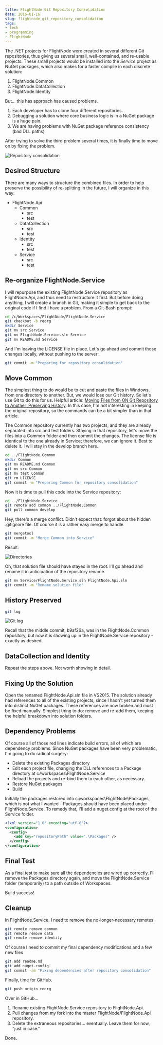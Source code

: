 ```yaml
---
title: FlightNode Git Repository Consolidation
date: 2016-01-16
slug: flightnode_git_repository_consolidation
tags:
- tech
- programming
- FlightNode
---
```


The .NET projects for FlightNode were created in several different Git repositories, thus giving us several small, well-contained, and re-usable projects. These small projects would be installed into the *Service* project as NuGet packages, which also makes for a faster compile in each discrete solution:

1. FlightNode.Common
1. FlightNode.DataCollection
1. FlightNode.Identity

But&hellip; this has approach has caused problems.

1. Each developer has to clone four different repositories.
1. Debugging a solution where core business logic is in a NuGet package is a huge pain.
1. We are having problems with NuGet package reference consistency (bad DLL paths)

After trying to solve the third problem several times, it is finally time to move on by fixing the problem.

![Repository consolidation](/img/scm_consolidation.png)

## Desired Structure

There are many ways to structure the combined files. In order to help preserve the possibility of re-splitting in the future, I will organize in this way:

* FlightNode.Api
  * Common
    * src
    * test
  * DataCollection
    * src
    * test
  * Identity
    * src
    * test
  * Service
    * src
    * test

## Re-organize FlightNode.Service

I will repurpose the existing FlightNode.Service repository as FlightNode.Api, and thus need to restructure it first. But before doing anything, I will create a branch in Git, making it simple to get back to the original code if I find I have a problem. From a Git-Bash prompt:

```bash
cd /c/Workspaces/FlightNode/FlightNode.Service
git checkout -b reorg
mkdir Service
git mv src Service
git mv FligthNode.Service.sln Service
git mv README.md Service
```

And I'm leaving the LICENSE file in place.  Let's go ahead and commit those changes locally, without pushing to the server:

```bash
git commit -m "Preparing for repository consolidation"
```

## Move Common

The simplest thing to do would be to cut and paste the files in Windows, from one directory to another. But, we would lose our Git history. So let's use Git to do this for us. Helpful article: [Moving Files from ON Git Repository to Another, Preserving History](http://gbayer.com/development/moving-files-from-one-git-repository-to-another-preserving-history/). In this case, I'm not interesting in keeping the original repository, so the commands can be a bit simpler than in that article.

The Common repository currently has two projects, and they are already separated into src and test folders. Staying in that repository, let's move the files into a Common folder and then commit the changes. The license file is identical to the one already in Service; therefore, we can ignore it. Best to delete it. I will stay in the develop branch here.

```bash
cd ../FlightNode.Common
mkdir Common
git mv README.md Common
git mv src Common
git mv test Common
git rm LICENSE
git commit -m "Preparing Common for repository consolidation"
```

Now it is time to pull this code into the Service repository:

```bash
cd ../FlightNode.Service
git remote add common ../FlightNode.Common
git pull common develop
```

Hey, there's a merge conflict. Didn't expect that: forgot about the hidden .gitignore file. Of course it is a rather easy merge to handle.

```bash
git mergetool
git commit -m "Merge Common into Service"
```

Result:

![Directories](/img/scm_dirs.png)

Oh, that solution file should have stayed in the root. I'll go ahead and rename it in anticipation of the repository rename.

```bash
git mv Service/FlightNode.Service.sln FlightNode.Api.sln
git commit -m "Rename solution file"
```

## History Preserved

```bash
git log
```

![Git log](/img/scm_log.png)

Recall that the middle commit, b9af26a, was in the FlightNode.Common repository, but now it is showing up in the FlightNode.Service repository - exactly as desired.

## DataCollection and Identity

Repeat the steps above. Not worth showing in detail.

## Fixing Up the Solution

Open the renamed FlightNode.Api.sln file in VS2015. The solution already had references to all of the existing projects, since I hadn't yet turned them into distinct NuGet packages. These references are now broken and must be fixed manually. Simplest thing to do: remove and re-add them, keeping the helpful breakdown into solution folders.

## Dependency Problems

Of course all of those red lines indicate build errors, all of which are dependency problems. Since NuGet packages have been very problematic, I'm going to do radical surgery:

* Delete the existing Packages directory
* Edit each project file, changing the DLL references to a Package directory at c:\workspaces\FlightNode.Service
* Reload the projects and re-bind them to each other, as necessary.
* Restore NuGet packages
* Build

Initially the packages restored into c:\workspaces\FlightNode\Packages, which is not what I wanted - Packages should have been placed under FlightNode.Service. To remedy that, I'll add a nuget.config at the root of the Service folder.

```xml
<?xml version="1.0" encoding="utf-8"?>
<configuration>
  <config>
    <add key="repositoryPath" value=".\Packages" />
  </config>
</configuration>
```

## Final Test

As a final test to make sure all the dependencies are wired up correctly, I'll remove the Packages directory again, and move the FlightNode.Service folder (temporarily) to a path outside of Workspaces.

Build success!

## Cleanup

In FlightNode.Service, I need to remove the no-longer-necessary remotes

```bash
git remote remove common
git remote remove data
git remote remove identity
```

Of course I need to commit my final dependency modifications and a few new files

```bash
git add readme.md
git add nuget.config
git commit -am "Fixing dependencies after repository consolidation"
```

Finally, time for GitHub.

```bash
git push origin reorg
```

Over in GitHub…

1. Rename existing FlightNode.Service repository to FlightNode.Api.
1. Pull changes from my fork into the master FlightNode/FlightNode.Api repository.
1. Delete the extraneous repositories… eventually. Leave them for now, "just in case."

Done.
